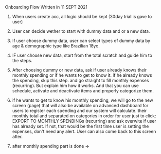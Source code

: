 Onboarding Flow
Written in 11 SEPT 2021

1) When users create acc, all logic should be kept (30day trial is gave to user)

2) User can decide wether to start with dummy data and or a new data.

3) If user choose dummy data, user can select types of dummy data by age & demographic type like Brazilian 18yo.

4) IF user choose new data, start from the total scratch and guide him to the steps.

5) After choosing dummy or new data, ask if user already knows their monthly spending or if he wants to get to know it. If he already knows the spending, skip this step. and go straight to fill monthly expenses (recurring). But explain him how it works. And that you can use schedule, activate and deactivate items and properly categorize them.

6) if he wants to get to know his monthly spending, we will go to the new screen (page) that will also be available on advanced dashboard for users to register each spending and our system will calculate. their monthly total and separated on categories in order for user just to click: EXPORT TO MONTHLY SPENDINGs (recurring) and ask overwite if user has already set. If not, that would be the first time user is setting the expenses, don't need any alert. User can also come back to this screen after. 

7) after monthly spending part is done -> 